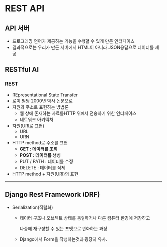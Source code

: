 # REST API

## API 서버

- 프로그래밍 언어가 제공하는 기능을 수행할 수 있게 만든 인터페이스
- 결과적으로는 우리가 만든 서버에서 HTML이 아니라 JSON응답으로 데이터를 제공



## RESTful AI

### REST

- REpresentational State Transfer
- 로이 필딩 2000년 박사 논문으로
- 자원과 주소로 표현하는 방법론
  - 웹 상에 존재하는 자료를HTTP 위에서 전송하기 위한 인터페이스
  - 네트워크 아키텍쳐
- 자원(URI로 표현)
  - URL
  - URN
- HTTP method로 주소를 표현
  - **GET : 데이터를 조회**
  - **POST : 데이터를 생성**
  - PUT / PATH : 데이터를 수정
  - DELETE : 데이터를 삭제
- HTTP method + 자원(URI)의 표현



---

## Django Rest Framework (DRF)

- Serialization(직렬화)

  - 데이터 구조나 오브젝트 상태를 동일하거나 다른 컴퓨터 환경에 저장하고

    나중에 재구성할 수 있는 포맷으로 변화하는 과정

  - Django에서 Form을 작성하는것과 굉장히 유사.